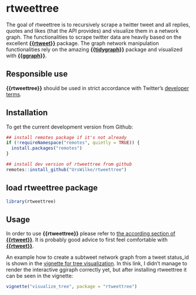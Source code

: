
<!-- README.md is generated from README.Rmd. Please edit that file -->

# rtweettree

<!-- badges: start -->
<!-- badges: end -->

The goal of rtweettree is to recursively scrape a twitter tweet and all
replies, quotes and likes (that the API provides) and visualize them in
a network graph. The functionalities to scrape twitter data are heavily
based on the excellent
[**{{rtweet}}**](https://github.com/ropensci/rtweet) package. The graph
network manipulation functionalities rely on the amazing
[**{{tidygraph}}**](https://github.com/thomasp85/tidygraph) package and
visualized with [**{{ggraph}}**](https://github.com/thomasp85/ggraph).

## Responsible use

**{{rtweettree}}** should be used in strict accordance with Twitter’s
[developer
terms](https://developer.twitter.com/en/developer-terms/more-on-restricted-use-cases).

## Installation

To get the current development version from Github:

``` r
## install remotes package if it's not already
if (!requireNamespace("remotes", quietly = TRUE)) {
  install.packages("remotes")
}

## install dev version of rtweettree from github
remotes::install_github("UrsWilke/rtweettree")
```

## load rtweettree package

``` r
library(rtweettree)
```

## Usage

In order to use **{{rtweettree}}** please refer to [the according
section of **{{rtweet}}**](https://github.com/ropensci/rtweet#usage). It
is probably good advice to first feel comfortable with
[**{{rtweet}}**](https://github.com/ropensci/rtweet).

An example how to create a subtweet network graph from a tweet
status\_id is shown in the [vignette for tree
visualization](articles/visualize_tree.html). In this link, I didn’t
manage to render the interactive ggiraph correctly yet, but after
installing rtweettree it can be seen in the vignette:

<!-- TODO: repair website and rendering -->

``` r
vignette("visualize_tree", package = "rtweettree")
```
